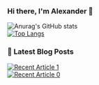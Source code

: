 ### Hi there, I'm Alexander 👋
![Anurag's GitHub stats](https://github-readme-stats.vercel.app/api?username=tambanco&show_icons=true)<br>
[![Top Langs](https://github-readme-stats.vercel.app/api/top-langs/?username=tambanco&layout=compact)](https://github.com/anuraghazra/github-readme-stats)
### 📖 Latest Blog Posts
  
  <a target="_blank" href="https://github-readme-medium-recent-article.vercel.app/medium/@tambanco80/1">
  <img src="https://github-readme-medium-recent-article.vercel.app/medium/@tambanco80/1" alt="Recent Article 1"> <br>
  
  
  <a target="_blank" href="https://github-readme-medium-recent-article.vercel.app/medium/@tambanco80/0">
  <img src="https://github-readme-medium-recent-article.vercel.app/medium/@tambanco80/0" alt="Recent Article 0"> 
